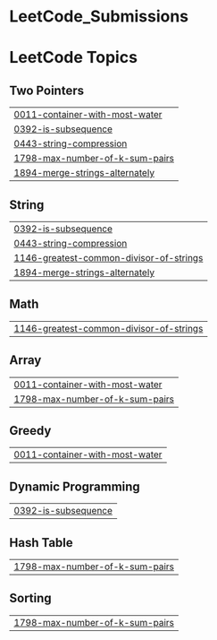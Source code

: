 # LeetCode_Submissions
<!---LeetCode Topics Start-->
# LeetCode Topics
## Two Pointers
|  |
| ------- |
| [0011-container-with-most-water](https://github.com/sourishgrover/LeetCode_Submissions/tree/master/0011-container-with-most-water) |
| [0392-is-subsequence](https://github.com/sourishgrover/LeetCode_Submissions/tree/master/0392-is-subsequence) |
| [0443-string-compression](https://github.com/sourishgrover/LeetCode_Submissions/tree/master/0443-string-compression) |
| [1798-max-number-of-k-sum-pairs](https://github.com/sourishgrover/LeetCode_Submissions/tree/master/1798-max-number-of-k-sum-pairs) |
| [1894-merge-strings-alternately](https://github.com/sourishgrover/LeetCode_Submissions/tree/master/1894-merge-strings-alternately) |
## String
|  |
| ------- |
| [0392-is-subsequence](https://github.com/sourishgrover/LeetCode_Submissions/tree/master/0392-is-subsequence) |
| [0443-string-compression](https://github.com/sourishgrover/LeetCode_Submissions/tree/master/0443-string-compression) |
| [1146-greatest-common-divisor-of-strings](https://github.com/sourishgrover/LeetCode_Submissions/tree/master/1146-greatest-common-divisor-of-strings) |
| [1894-merge-strings-alternately](https://github.com/sourishgrover/LeetCode_Submissions/tree/master/1894-merge-strings-alternately) |
## Math
|  |
| ------- |
| [1146-greatest-common-divisor-of-strings](https://github.com/sourishgrover/LeetCode_Submissions/tree/master/1146-greatest-common-divisor-of-strings) |
## Array
|  |
| ------- |
| [0011-container-with-most-water](https://github.com/sourishgrover/LeetCode_Submissions/tree/master/0011-container-with-most-water) |
| [1798-max-number-of-k-sum-pairs](https://github.com/sourishgrover/LeetCode_Submissions/tree/master/1798-max-number-of-k-sum-pairs) |
## Greedy
|  |
| ------- |
| [0011-container-with-most-water](https://github.com/sourishgrover/LeetCode_Submissions/tree/master/0011-container-with-most-water) |
## Dynamic Programming
|  |
| ------- |
| [0392-is-subsequence](https://github.com/sourishgrover/LeetCode_Submissions/tree/master/0392-is-subsequence) |
## Hash Table
|  |
| ------- |
| [1798-max-number-of-k-sum-pairs](https://github.com/sourishgrover/LeetCode_Submissions/tree/master/1798-max-number-of-k-sum-pairs) |
## Sorting
|  |
| ------- |
| [1798-max-number-of-k-sum-pairs](https://github.com/sourishgrover/LeetCode_Submissions/tree/master/1798-max-number-of-k-sum-pairs) |
<!---LeetCode Topics End-->